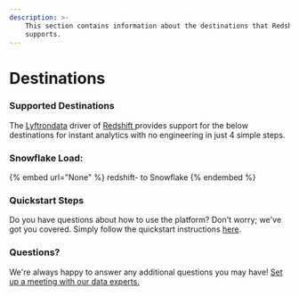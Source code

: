 ```yaml
---
description: >-
    This section contains information about the destinations that Redshift 
    supports.
---
```


# Destinations

### Supported Destinations

The [Lyftrondata](https://www.lyftrondata.com/) driver of [Redshift ](None) provides support for the below destinations for instant analytics with no engineering in just 4 simple steps.

### Snowflake Load:

{% embed url="None" %}
redshift- to Snowflake
{% endembed %}

### Quickstart Steps

Do you have questions about how to use the platform? Don't worry; we've got you covered. Simply follow the quickstart instructions [here](README.md).

### Questions? <a href="#questions" id="questions"></a>

We're always happy to answer any additional questions you may have! [Set up a meeting with our data experts.](https://www.lyftrondata.com/book-a-meeting/)
